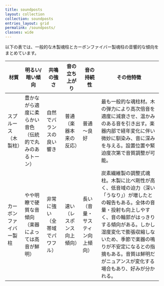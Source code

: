```yaml
---
title: soundposts
layout: collection
collection: soundposts
entries_layout: grid
permalink: /soundposts/
classes: wide
---
```


以下の表では、一般的な木製魂柱とカーボンファイバー製魂柱の音響的な傾向をまとめています。

| **材質** | **明るい/暗い傾向** | **共鳴の強さ** | **音の立ち上がり** | **音の持続性** | **その他特徴** |
| ----------- | ---------------------------- | --------------- | ------------- | ---------------- | ------------------------------------------------------------ |
| スプルース（木製柱） | 豊かながら適度に柔らかい音色（伝統的で丸みのあるトーン） | 自然でバランスの良い響き | 普通（楽器本来の反応） | 普通～良好 | 最も一般的な魂柱材。木の弾力により高次倍音を適度に減衰させ、温かみのある音を引き出す。楽器内部で経年変化に伴い微妙に馴染み、音に深みを与える。設置位置や緊迫度次第で音質調整が可能。 |
| カーボンファイバー製柱 | やや明瞭で硬質な音傾向（楽器によっては高音が鮮明） | 非常に強い（全帯域でパワフル） | 速い（レスポンス向上傾向） | 長い（音量・サスティン向上傾向） | 炭素繊維製の調整式魂柱。木製に比べ剛性が高く、低音域の迫力（深い「うなり」）が増したとの報告もある。全体の音量・投射も向上しやすく、音の輪郭がはっきりする傾向がある。しかし湿度変化で膨張収縮しないため、季節で楽器の鳴りが不安定になるとの指摘もある。音質は鮮明だがニュアンスが変化する場合もあり、好みが分かれる。 |
